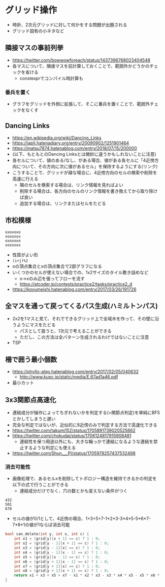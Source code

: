 # グリッド操作

- 時折、2次元グリッドに対して何かをする問題が出題される
- グリッド固有の小ネタなど

## 隣接マスの事前列挙

- https://twitter.com/bowwowforeach/status/1437396768023404548
- 各マスについて、隣接マスを前計算しておくことで、範囲外かどうかのチェックを省ける
  - constexprでコンパイル時計算も

### 番兵を置く

- グラフをグリッドを外側に拡張して、そこに番兵を置くことで、範囲外チェックをなくす

## Dancing Links

- https://en.wikipedia.org/wiki/Dancing_Links
- https://japlj.hatenadiary.org/entry/20090902/1251901464
- https://matsu7874.hatenablog.com/entry/2018/07/15/200000
- (以下、もともとのDancing Linksとは微妙に違うかもしれないことに注意)
- 各セルについて、値のある/なし、がある場合、値がある各セルに「4近傍方向について、その方向に次に値があるセル」を保持するようにする(リンク)
- こうすることで、グリッドが疎な場合に、4近傍方向のセルの検索や削除を高速に行える
  - 隣のセルを検索する場合は、リンク情報を見ればよい
  - 削除する場合は、各方向のセルのリンク情報を書き換えてから取り除けば良い
  - 追加する場合は、リンクまたはセルをたどる


## 市松模様

```
oxoxoxo
xoxoxox
oxoxoxo
xoxoxox
```

- 性質がよい形
- `(i+j)%2`
- oの頂点集合とxの頂点集合で2部グラフになる
- いくつかのセルが使えない場合での、1x2サイズのタイル敷き詰めなど
  - o->xのみ辺を張ってフローを流す
  - https://atcoder.jp/contests/practice2/tasks/practice2_d
- https://koyumeishi.hatenablog.com/entry/2017/03/26/191726


## 全マスを通って戻ってくるパス生成(ハミルトンパス)

- 2x2を1マスと見て、それでできるグリッド上で全域木を作って、その壁に沿うようにマスをたどる
  - パスとして扱うと、1次元で考えることができる
  - ただし、この方法は全パターン生成されるわけではないことに注意
- TSP

## 柵で囲う最小個数

- https://phyllo-algo.hatenablog.com/entry/2017/02/05/040632
  - http://www.kupc.jp/static/media/E.67ad1a46.pdf
- 最小カット

## 3x3関節点高速化

- 連結成分が操作によってちぎれないかを判定する(=関節点判定)を単純にBFSとかしてしまうと遅い
- 完全な判定ではないが、近似的に8近傍のみで判定する方法で高速化できる
- https://twitter.com/takumi152/status/1705891739020525662
- https://twitter.com/chokudai/status/1706124817915908481
  - 連結性を保つ用途以外にも、大きな輪っかで連結になるような連結を禁止するような判定にも使える
- https://twitter.com/Shun___PI/status/1705978257437532498

### 消去可能性

- 画像処理で、あるセルxを削除してトポロジー構造を維持できるかの判定を以下の式で行うことができる
  - 連結成分だけでなく、穴の数とかも変えない条件がつく

```
432
501
678
```

- セルの値が0/1として、4近傍の場合、1+3+5+7-1\*2\*3-3\*4\*5-5\*6\*7-7\*8\*1の値が1ならば消去可能

```cpp
bool can_delete(int y, int x, int c) {
    int x1 = (grid[y][x + 1] == c) ? 1 : 0;
    int x2 = (grid[y - 1][x + 1] == c) ? 1 : 0;
    int x3 = (grid[y - 1][x] == c) ? 1 : 0;
    int x4 = (grid[y - 1][x - 1] == c) ? 1 : 0;
    int x5 = (grid[y][x - 1] == c) ? 1 : 0;
    int x6 = (grid[y + 1][x - 1] == c) ? 1 : 0;
    int x7 = (grid[y + 1][x] == c) ? 1 : 0;
    int x8 = (grid[y + 1][x + 1] == c) ? 1 : 0;
    return x1 + x3 + x5 + x7 - x1 * x2 * x3 - x3 * x4 * x5 - x5 * x6 * x7 - x7 * x8 * x1 == 1;
}
```
